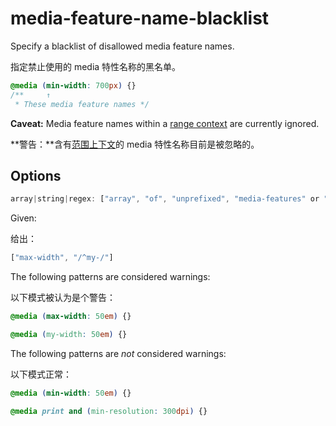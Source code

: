 # media-feature-name-blacklist

Specify a blacklist of disallowed media feature names.

指定禁止使用的 media 特性名称的黑名单。

```css
@media (min-width: 700px) {}
/**     ↑
 * These media feature names */
```

**Caveat:** Media feature names within a [range context](https://www.w3.org/TR/mediaqueries-4/#mq-ranges) are currently ignored.

**警告：**含有[范围上下文](https://www.w3.org/TR/mediaqueries-4/#mq-ranges)的 media 特性名称目前是被忽略的。

## Options

```js
array|string|regex: ["array", "of", "unprefixed", "media-features" or "regex"]|"media-feature"|/regex/
```

Given:

给出：

```js
["max-width", "/^my-/"]
```

The following patterns are considered warnings:

以下模式被认为是个警告：

```css
@media (max-width: 50em) {}
```

```css
@media (my-width: 50em) {}
```

The following patterns are *not* considered warnings:

以下模式正常：

```css
@media (min-width: 50em) {}
```

```css
@media print and (min-resolution: 300dpi) {}
```
